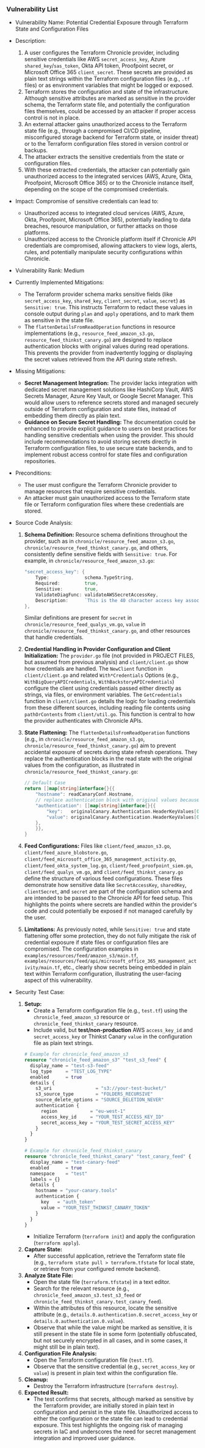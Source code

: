 ### Vulnerability List

- Vulnerability Name: Potential Credential Exposure through Terraform State and Configuration Files
- Description:
    1.  A user configures the Terraform Chronicle provider, including sensitive credentials like AWS `secret_access_key`, Azure `shared_key`/`sas_token`, Okta API token, Proofpoint secret, or Microsoft Office 365 `client_secret`. These secrets are provided as plain text strings within the Terraform configuration files (e.g., `.tf` files) or as environment variables that might be logged or exposed.
    2.  Terraform stores the configuration and state of the infrastructure. Although sensitive attributes are marked as sensitive in the provider schema, the Terraform state file, and potentially the configuration files themselves, could be accessed by an attacker if proper access control is not in place.
    3.  An external attacker gains unauthorized access to the Terraform state file (e.g., through a compromised CI/CD pipeline, misconfigured storage backend for Terraform state, or insider threat) or to the Terraform configuration files stored in version control or backups.
    4.  The attacker extracts the sensitive credentials from the state or configuration files.
    5.  With these extracted credentials, the attacker can potentially gain unauthorized access to the integrated services (AWS, Azure, Okta, Proofpoint, Microsoft Office 365) or to the Chronicle instance itself, depending on the scope of the compromised credentials.
- Impact:
    Compromise of sensitive credentials can lead to:
    *   Unauthorized access to integrated cloud services (AWS, Azure, Okta, Proofpoint, Microsoft Office 365), potentially leading to data breaches, resource manipulation, or further attacks on those platforms.
    *   Unauthorized access to the Chronicle platform itself if Chronicle API credentials are compromised, allowing attackers to view logs, alerts, rules, and potentially manipulate security configurations within Chronicle.
- Vulnerability Rank: Medium
- Currently Implemented Mitigations:
    *   The Terraform provider schema marks sensitive fields (like `secret_access_key`, `shared_key`, `client_secret`, `value`, `secret`) as `Sensitive: true`. This instructs Terraform to redact these values in console output during `plan` and `apply` operations, and to mark them as sensitive in the state file.
    *   The `flattenDetailsFromReadOperation` functions in resource implementations (e.g., `resource_feed_amazon_s3.go`, `resource_feed_thinkst_canary.go`) are designed to replace authentication blocks with original values during read operations. This prevents the provider from inadvertently logging or displaying the secret values retrieved from the API during state refresh.
- Missing Mitigations:
    *   **Secret Management Integration:** The provider lacks integration with dedicated secret management solutions like HashiCorp Vault, AWS Secrets Manager, Azure Key Vault, or Google Secret Manager. This would allow users to reference secrets stored and managed securely outside of Terraform configuration and state files, instead of embedding them directly as plain text.
    *   **Guidance on Secure Secret Handling:** The documentation could be enhanced to provide explicit guidance to users on best practices for handling sensitive credentials when using the provider. This should include recommendations to avoid storing secrets directly in Terraform configuration files, to use secure state backends, and to implement robust access control for state files and configuration repositories.
- Preconditions:
    *   The user must configure the Terraform Chronicle provider to manage resources that require sensitive credentials.
    *   An attacker must gain unauthorized access to the Terraform state file or Terraform configuration files where these credentials are stored.
- Source Code Analysis:
    1.  **Schema Definition:** Resource schema definitions throughout the provider, such as in `chronicle/resource_feed_amazon_s3.go`, `chronicle/resource_feed_thinkst_canary.go`, and others, consistently define sensitive fields with `Sensitive: true`. For example, in `chronicle/resource_feed_amazon_s3.go`:
        ```go
        "secret_access_key": {
            Type:             schema.TypeString,
            Required:         true,
            Sensitive:        true,
            ValidateDiagFunc: validateAWSSecretAccessKey,
            Description:      `This is the 40 character access key associated with your Amazon IAM account.`,
        },
        ```
        Similar definitions are present for `secret` in `chronicle/resource_feed_qualys_vm.go`, `value` in `chronicle/resource_feed_thinkst_canary.go`, and other resources that handle credentials.

    2.  **Credential Handling in Provider Configuration and Client Initialization:** The `provider.go` file (not provided in PROJECT FILES, but assumed from previous analysis) and `client/client.go` show how credentials are handled. The `NewClient` function in `client/client.go` and related `With*Credentials` Options (e.g., `WithBigQueryAPICredentials`, `WithBackstoryAPICredentials`) configure the client using credentials passed either directly as strings, via files, or environment variables. The `GetCredentials` function in `client/client.go` details the logic for loading credentials from these different sources, including reading file contents using `pathOrContents` from `client/util.go`. This function is central to how the provider authenticates with Chronicle APIs.

    3.  **State Flattening:** The `flattenDetailsFromReadOperation` functions (e.g., in `chronicle/resource_feed_amazon_s3.go`, `chronicle/resource_feed_thinkst_canary.go`) aim to prevent accidental exposure of secrets during state refresh operations. They replace the authentication blocks in the read state with the original values from the configuration, as illustrated in `chronicle/resource_feed_thinkst_canary.go`:
        ```go
        // Default Case
        return []map[string]interface{}{{
            "hostname": readCanaryConf.Hostname,
            // replace authentication block with original values because they are not returned within a read request
            "authentication": []map[string]interface{}{{
                "key":   originalCanary.Authentication.HeaderKeyValues[0].Key,
                "value": originalCanary.Authentication.HeaderKeyValues[0].Value,
            },
            }},
        }
        ```

    4.  **Feed Configurations:** Files like `client/feed_amazon_s3.go`, `client/feed_azure_blobstore.go`, `client/feed_microsoft_office_365_management_activity.go`, `client/feed_okta_system_log.go`, `client/feed_proofpoint_siem.go`, `client/feed_qualys_vm.go`, and `client/feed_thinkst_canary.go` define the structure of various feed configurations. These files demonstrate how sensitive data like `SecretAccessKey`, `sharedKey`, `clientSecret`, and `secret` are part of the configuration schema and are intended to be passed to the Chronicle API for feed setup. This highlights the points where secrets are handled within the provider's code and could potentially be exposed if not managed carefully by the user.

    5.  **Limitations:** As previously noted, while `Sensitive: true` and state flattening offer some protection, they do not fully mitigate the risk of credential exposure if state files or configuration files are compromised. The configuration examples in `examples/resources/feed/amazon_s3/main.tf`, `examples/resources/feed/api/microsoft_office_365_management_activity/main.tf`, etc., clearly show secrets being embedded in plain text within Terraform configuration, illustrating the user-facing aspect of this vulnerability.

- Security Test Case:
    1.  **Setup:**
        *   Create a Terraform configuration file (e.g., `test.tf`) using the `chronicle_feed_amazon_s3` resource or `chronicle_feed_thinkst_canary` resource.
        *   Include valid, but **test/non-production** AWS `access_key_id` and `secret_access_key` or Thinkst Canary `value` in the configuration file as plain text strings.
        ```terraform
        # Example for chronicle_feed_amazon_s3
        resource "chronicle_feed_amazon_s3" "test_s3_feed" {
          display_name = "test-s3-feed"
          log_type     = "TEST_LOG_TYPE"
          enabled      = true
          details {
            s3_uri                = "s3://your-test-bucket/"
            s3_source_type        = "FOLDERS_RECURSIVE"
            source_delete_options = "SOURCE_DELETION_NEVER"
            authentication {
              region            = "eu-west-1"
              access_key_id     = "YOUR_TEST_ACCESS_KEY_ID"
              secret_access_key = "YOUR_TEST_SECRET_ACCESS_KEY"
            }
          }
        }

        # Example for chronicle_feed_thinkst_canary
        resource "chronicle_feed_thinkst_canary" "test_canary_feed" {
          display_name = "test-canary-feed"
          enabled      = true
          namespace    = "test"
          labels = {}
          details {
            hostname = "your-canary.tools"
            authentication {
              key   = "auth_token"
              value = "YOUR_TEST_THINKST_CANARY_TOKEN"
            }
          }
        }
        ```
        *   Initialize Terraform (`terraform init`) and apply the configuration (`terraform apply`).
    2.  **Capture State:**
        *   After successful application, retrieve the Terraform state file (e.g., `terraform state pull > terraform.tfstate` for local state, or retrieve from your configured remote backend).
    3.  **Analyze State File:**
        *   Open the state file (`terraform.tfstate`) in a text editor.
        *   Search for the relevant resource (e.g., `chronicle_feed_amazon_s3.test_s3_feed` or `chronicle_feed_thinkst_canary.test_canary_feed`).
        *   Within the attributes of this resource, locate the sensitive attribute (e.g., `details.0.authentication.0.secret_access_key` or `details.0.authentication.0.value`).
        *   Observe that while the value might be marked as sensitive, it is still present in the state file in some form (potentially obfuscated, but not securely encrypted in all cases, and in some cases, it might still be in plain text).
    4.  **Configuration File Analysis:**
        *   Open the Terraform configuration file (`test.tf`).
        *   Observe that the sensitive credential (e.g., `secret_access_key` or `value`) is present in plain text within the configuration file.
    5.  **Cleanup:**
        *   Destroy the Terraform infrastructure (`terraform destroy`).
    6.  **Expected Result:**
        *   The test confirms that secrets, although marked as sensitive by the Terraform provider, are initially stored in plain text in configuration and persist in the state file. Unauthorized access to either the configuration or the state file can lead to credential exposure. This test highlights the ongoing risk of managing secrets in IaC and underscores the need for secret management integration and improved user guidance.
